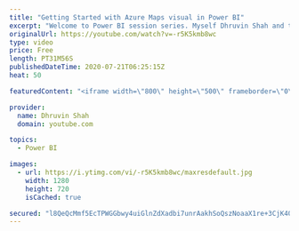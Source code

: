 ```yaml
---
title: "Getting Started with Azure Maps visual in Power BI"
excerpt: "Welcome to Power BI session series. Myself Dhruvin Shah and today, I will explain about Azure Maps Visual in Power BI.  Microsoft recently launched this feature as a Preview feature in July 2020 Power BI Desktop Update.  During this session, first we will take an Overview of Azure Maps visualization."
originalUrl: https://youtube.com/watch?v=-r5K5kmb8wc
type: video
price: Free
length: PT31M56S
publishedDateTime: 2020-07-21T06:25:15Z
heat: 50

featuredContent: "<iframe width=\"800\" height=\"500\" frameborder=\"0\" src=\"https://www.youtube.com/embed/-r5K5kmb8wc\" allow=\"accelerometer; autoplay; encrypted-media; gyroscope; picture-in-picture\" allowfullscreen></iframe>"

provider:
  name: Dhruvin Shah
  domain: youtube.com

topics:
  - Power BI

images:
  - url: https://i.ytimg.com/vi/-r5K5kmb8wc/maxresdefault.jpg
    width: 1280
    height: 720
    isCached: true

secured: "l8QeQcMmf5EcTPWGGbwy4uiGlnZdXadbi7unrAakhSoQszNoaaX1re+3CjK40/DYLOLxh94gYw863IsiRQBkWvFI0BE+yYKZHsw1ZYCHiBzPt37OwLOR2tAKlw4vuPEWjg3bMl/aiUU2mxoz63++KX7ohZPg16pe7x9kGBe8lxFbIAkSFFofbPlono8IgwlV5NdIkFumsLT4KKbpy3jLoGm120vh0CC83kSLkT6lKGrl3pIYAf12BV15EHZb/MKqeEVypZFjE35gnfPd2zGCC6YGH6TF8SUzbakeS4GnhLt4t04DgPLraRz/r7qaEM3f1mI8qlS8Li8ExT1kyufGC0mATJGm8WS+kAWenvqVFeUtyybNR4yfwU3aE6gUUOEOKtnQycTAVdvnOVxI60n5i7uJgIfxXuXQNnA4KVV211s=;DZTbe+z0Cs9/XfeYvD5MsA=="
---
```


